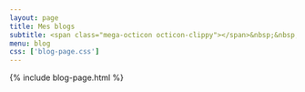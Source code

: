 ```yaml
---
layout: page
title: Mes blogs
subtitle: <span class="mega-octicon octicon-clippy"></span>&nbsp;&nbsp; Des notes sur un peu tout
menu: blog
css: ['blog-page.css']
---
```

{% include blog-page.html %}
